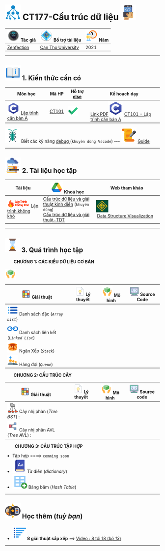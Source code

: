 # ![cautrucdulieupng](https://raw.githubusercontent.com/Zenfection/Image/master/2020/12/15-13-15-54-cautrucdulieu.png) CT177-Cấu trúc dữ liệu ![Code Learning.png](https://raw.githubusercontent.com/Zenfection/Image/master/2021/03/20-16-03-31-Code%20Learning.png)

| <img src="https://raw.githubusercontent.com/Zenfection/Image/master/2021/03/20-14-36-27-logo%20cat.png" title="" alt="logo cat.png" width="40"> Tác giả | <img src="https://raw.githubusercontent.com/Zenfection/Image/master/2021/03/20-14-38-42-logo-ctu.png" title="" alt="logo-ctu.png" width="40"> Bổ trợ tài liệu | <img src="https://raw.githubusercontent.com/Zenfection/Image/master/2021/03/20-13-59-20-icons8-new_year's_eve.png" title="" alt="icons8-new_year's_eve.png" width="40"> Năm |
| ------------------------------------------------------------------------------------------------------------------------------------------------------- | ------------------------------------------------------------------------------------------------------------------------------------------------------------- | --------------------------------------------------------------------------------------------------------------------------------------------------------------------------- |
| [Zenfection](https://facebook.com/Zenfection)                                                                                                           | [Can Tho University](http://www.cit.ctu.edu.vn/)                                                                                                              | 2021                                                                                                                                                                        |

---

## <img src="https://raw.githubusercontent.com/Zenfection/Image/master/2020/12/23-22-00-06-icons8-user_manual.png" title="" alt="sd" width="50"> 1. Kiến thức cần có

| Môn học                                                                                                                                                                                                                                            | Mã HP                                                            | Hỗ trợ [else](https://else.ctu.edu.vn/course/index.php)                                                                     | Kế hoạch dạy                                                                                                                                                                                                                                                                                                                                                      |
| -------------------------------------------------------------------------------------------------------------------------------------------------------------------------------------------------------------------------------------------------- | ---------------------------------------------------------------- | --------------------------------------------------------------------------------------------------------------------------- | ----------------------------------------------------------------------------------------------------------------------------------------------------------------------------------------------------------------------------------------------------------------------------------------------------------------------------------------------------------------- |
| <img title="" src="https://raw.githubusercontent.com/Zenfection/Image/master/2020/12/15-13-40-39-icons8-c_programming.png" alt="" width="40"> [Lập trình căn bản A](https://github.com/Zenfection/CTU/tree/main/HocPhan/CT101-Lap_Trinh_Can_Ban_A) | [CT101](https://elcit.ctu.edu.vn/course/search.php?search=CT101) | ![icons8-checkmark.png](https://raw.githubusercontent.com/Zenfection/Image/master/2021/03/21-10-51-08-icons8-checkmark.png) | [Link PDF](http://www.cit.ctu.edu.vn/decuong/CT101.pdf)[![icons8cprogrammingpng](https://raw.githubusercontent.com/Zenfection/Image/master/2020/12/15-13-40-39-icons8-c_programming.png)](https://zenfection.github.io/CTU/CT101-Lap%20trinh%20can%20ban%20A/) [CT101 - Lập trình căn bản A](https://zenfection.github.io/CTU/CT101-Lap%20trinh%20can%20ban%20A/) |

![icons8-bug.png](https://raw.githubusercontent.com/Zenfection/Image/master/2020/12/17-00-22-00-icons8-bug.png) Biết các kỹ năng [debug ](https://viblo.asia/p/gioi-thieu-ve-debug-DzVkpoKZenW)(`khuyên dùng Vscode`) --- [![History.png](https://raw.githubusercontent.com/Zenfection/Image/master/2020/12/23-20-22-50-History.png)](https://zenfection.github.io/Source/Vscode/) [Guide](https://zenfection.github.io/Source/Vscode/)

---

## ![S](https://raw.githubusercontent.com/Zenfection/Image/master/2020/12/15-14-31-38-Cloud%20Library.png) 2. Tài liệu học tập

| Tài liệu                                                                                                                                                                                      | <img src="https://raw.githubusercontent.com/Zenfection/Image/master/2021/03/20-16-12-37-icons8-google_drive.png" title="" alt="icons8-google_drive.png" width="40"> Khoá học                                                                                                   | Web tham khảo                                                                                                                                                                                                                                                                                |
| --------------------------------------------------------------------------------------------------------------------------------------------------------------------------------------------- | ------------------------------------------------------------------------------------------------------------------------------------------------------------------------------------------------------------------------------------------------------------------------------ | -------------------------------------------------------------------------------------------------------------------------------------------------------------------------------------------------------------------------------------------------------------------------------------------- |
| <img src="https://raw.githubusercontent.com/Zenfection/Image/master/2020/12/16-23-00-16-logo-272-90.png" title="" alt="" width="73"> [Lập trình không khó](https://nguyenvanhieu.vn/ctdl-gt/) | [Cấu trúc dữ liệu và giải thuật kinh điển](https://drive.google.com/drive/folders/1YcUgdWSo9GjHm8j1644oPv5nUhj1tNKB?usp=sharing) (`khuyên dùng`)<br>[Cấu trúc dữ liệu và giải thuật-TDT](https://drive.google.com/drive/folders/1WHad8E9veuGBA4qItcOdZm1D5MG1ZiAr?usp=sharing) | <img src="https://raw.githubusercontent.com/Zenfection/Image/master/2020/12/16-23-01-32-University_of_San_Francisco_logo.png" title="" alt="University_of_San_Francisco_logo.png" width="40"> [Data Structure Visualization](https://www.cs.usfca.edu/~galles/visualization/Algorithms.html) |

---

## ![icons8sandtimerpng](https://raw.githubusercontent.com/Zenfection/Image/master/2021/03/20-22-42-23-icons8-sand_timer.png) 3. Quá trình học tập

       **CHƯƠNG 1: CÁC KIỂU DỮ LIỆU CƠ BẢN**

![icons8_handle_with_care_35px.png](https://raw.githubusercontent.com/Zenfection/Image/master/2021/05/08-10-31-59-icons8_handle_with_care_35px.png)



| ![icons8_rubik's_cube_30px.png](https://raw.githubusercontent.com/Zenfection/Image/master/2021/05/08-10-30-36-icons8_rubik's_cube_30px.png) Giải thuật                                  | ![icons8_concept_30px.png](https://raw.githubusercontent.com/Zenfection/Image/master/2021/05/08-10-30-52-icons8_concept_30px.png) Lý thuyết | ![icons8_handle_with_care_35px.png](https://raw.githubusercontent.com/Zenfection/Image/master/2021/05/08-10-31-59-icons8_handle_with_care_35px.png) Mô hình | ![icons8googlecode30pxpng](https://raw.githubusercontent.com/Zenfection/Image/master/2021/05/08-10-24-29-icons8_google_code_30px.png) Source Code |
| --------------------------------------------------------------------------------------------------------------------------------------------------------------------------------------- | ------------------------------------------------------------------------------------------------------------------------------------------- | ----------------------------------------------------------------------------------------------------------------------------------------------------------- | ------------------------------------------------------------------------------------------------------------------------------------------------- |
| <img title="" src="https://raw.githubusercontent.com/Zenfection/Image/master/2020/12/16-23-16-31-icons8-list.png" alt="icons8listpng" width="35"> Danh sách đặc (*`Array List`*)        |                                                                                                                                             |                                                                                                                                                             |                                                                                                                                                   |
| <img src="https://raw.githubusercontent.com/Zenfection/Image/master/2020/12/16-23-16-51-icons8-link.png" title="" alt="icons8linkpng" width="35"> Danh sách liên kết (*`Linked List`*)  |                                                                                                                                             |                                                                                                                                                             |                                                                                                                                                   |
| <img src="https://raw.githubusercontent.com/Zenfection/Image/master/2020/12/16-23-17-18-icons8-pancake.png" title="" alt="icons8pancakepng" width="35"> Ngăn Xếp (*`Stack`*)            |                                                                                                                                             |                                                                                                                                                             |                                                                                                                                                   |
| <img src="https://raw.githubusercontent.com/Zenfection/Image/master/2020/12/16-23-17-32-icons8-joining_queue.png" title="" alt="icons8joiningqueuepng" width="35"> Hàng đợi (*`Queue`*) |                                                                                                                                             |                                                                                                                                                             |                                                                                                                                                   |

       **CHƯƠNG 2: CẤU TRÚC CÂY**

| ![icons8_rubik's_cube_30px.png](https://raw.githubusercontent.com/Zenfection/Image/master/2021/05/08-10-30-36-icons8_rubik's_cube_30px.png) Giải thuật                                               | ![icons8_concept_30px.png](https://raw.githubusercontent.com/Zenfection/Image/master/2021/05/08-10-30-52-icons8_concept_30px.png) Lý thuyết | ![icons8_handle_with_care_35px.png](https://raw.githubusercontent.com/Zenfection/Image/master/2021/05/08-10-31-59-icons8_handle_with_care_35px.png) Mô hình | ![icons8googlecode30pxpng](https://raw.githubusercontent.com/Zenfection/Image/master/2021/05/08-10-24-29-icons8_google_code_30px.png) Source code |
| ---------------------------------------------------------------------------------------------------------------------------------------------------------------------------------------------------- | ------------------------------------------------------------------------------------------------------------------------------------------- | ----------------------------------------------------------------------------------------------------------------------------------------------------------- | ------------------------------------------------------------------------------------------------------------------------------------------------- |
| <img src="https://raw.githubusercontent.com/Zenfection/Image/master/2020/12/16-23-17-59-icons8-folder_tree.png" title="" alt="icons8foldertreepng" width="35"> Cây nhị phân (*Tree BST*) :           |                                                                                                                                             |                                                                                                                                                             |                                                                                                                                                   |
| <img src="https://raw.githubusercontent.com/Zenfection/Image/master/2020/12/16-23-18-13-icons8-tree_structure.png" title="" alt="icons8treestructurepng" width="35"> Cây nhị phân AVL (*Tree AVL*) : |                                                                                                                                             |                                                                                                                                                             |                                                                                                                                                   |

        **CHƯƠNG 3: CẤU TRÚC TẬP HỢP**

- Tập hợp ====> `comming soon`
- ![icons8-dictionary.png](https://raw.githubusercontent.com/Zenfection/Image/master/2020/12/16-23-19-14-icons8-dictionary.png)Từ điển (*dictionary*)
- ![icons8-insert_table.png](https://raw.githubusercontent.com/Zenfection/Image/master/2020/12/16-23-19-57-icons8-insert_table.png) Bảng băm (*Hash Table*)

---

## ![Blended Learning.png](https://raw.githubusercontent.com/Zenfection/Image/master/2020/12/17-00-24-28-Blended%20Learning.png) Học thêm (*tuỳ bạn*)

- ![icons8-sorting.png](https://raw.githubusercontent.com/Zenfection/Image/master/2020/12/17-00-27-47-icons8-sorting.png)**8 giải thuật sắp xếp** ==> [Video : 8 tới 18 (*bỏ 13*)](https://drive.google.com/drive/folders/1YcUgdWSo9GjHm8j1644oPv5nUhj1tNKB?usp=sharing)

---

